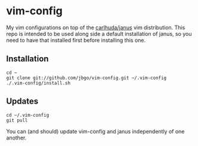 # vim-config

My vim configurations on top of the
[carlhuda/janus](https://github.com/carlhuda/janus) vim distribution.
This repo is intended to be used along side a default installation of
janus, so you need to have that installed first before installing
this one.

## Installation

    cd ~
    git clone git://github.com/jbgo/vim-config.git ~/.vim-config
    ./.vim-config/install.sh

## Updates

    cd ~/.vim-config
    git pull

You can (and should) update vim-config and janus independently of one
another.
